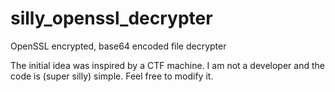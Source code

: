 # silly_openssl_decrypter
OpenSSL encrypted, base64 encoded file decrypter

The initial idea was inspired by a CTF machine. I am not a developer and the code is (super silly) simple. Feel free to modify it.
